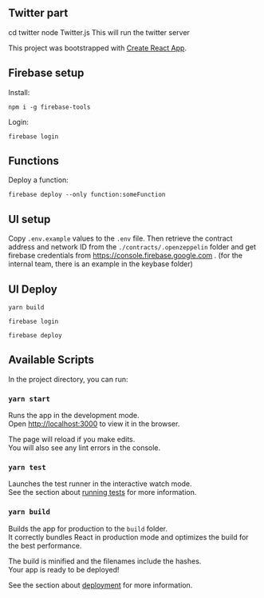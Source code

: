## Twitter part

cd twitter
node Twitter.js
This will run the twitter server

This project was bootstrapped with [Create React App](https://github.com/facebook/create-react-app).

## Firebase setup

Install:

```
npm i -g firebase-tools
```

Login:

```
firebase login
```

## Functions

Deploy a function:

```
firebase deploy --only function:someFunction
```

## UI setup

Copy `.env.example` values to the `.env` file. Then retrieve the contract address and network ID from the `./contracts/.openzeppelin` folder and get firebase credentials from https://console.firebase.google.com . (for the internal team, there is an example in the keybase folder)

## UI Deploy

```
yarn build
```

```
firebase login
```

```
firebase deploy
```

## Available Scripts

In the project directory, you can run:

### `yarn start`

Runs the app in the development mode.<br />
Open [http://localhost:3000](http://localhost:3000) to view it in the browser.

The page will reload if you make edits.<br />
You will also see any lint errors in the console.

### `yarn test`

Launches the test runner in the interactive watch mode.<br />
See the section about [running tests](https://facebook.github.io/create-react-app/docs/running-tests) for more information.

### `yarn build`

Builds the app for production to the `build` folder.<br />
It correctly bundles React in production mode and optimizes the build for the best performance.

The build is minified and the filenames include the hashes.<br />
Your app is ready to be deployed!

See the section about [deployment](https://facebook.github.io/create-react-app/docs/deployment) for more information.
